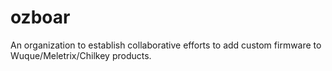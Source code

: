 # ozboar

An organization to establish collaborative efforts to add custom firmware to Wuque/Meletrix/Chilkey products.
